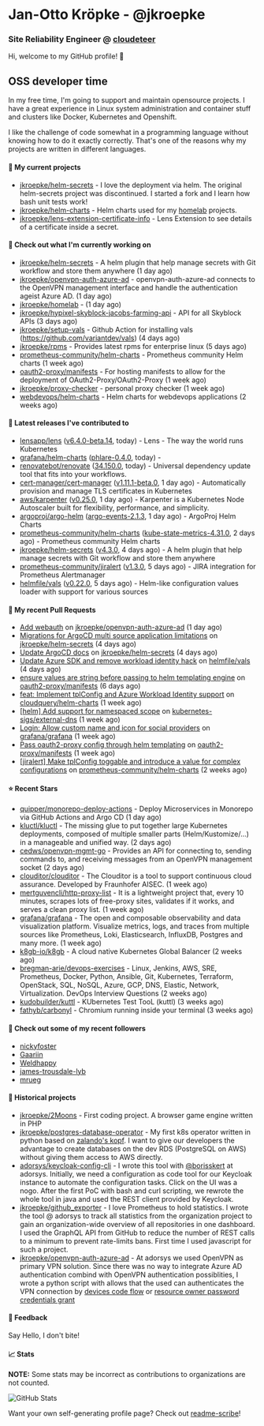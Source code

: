 # Jan-Otto Kröpke - @jkroepke
### Site Reliability Engineer @ [cloudeteer](https://cloudeteer.de/)

Hi, welcome to my GitHub profile! 👋

## OSS developer time
In my free time, I'm going to support and maintain opensource projects. I have a great experience in Linux system administration and container stuff and clusters like Docker, Kubernetes and Openshift.

I like the challenge of code somewhat in a programming language without knowing how to do it exactly correctly. That's one of the reasons why my projects are written in different languages.

#### 🌱 My current projects
- [jkroepke/helm-secrets](https://github.com/jkroepke/helm-secrets) - I love the deployment via helm. The original helm-secrets project was discontinued. I started a fork and I learn how bash unit tests work!
- [jkroepke/helm-charts](https://github.com/jkroepke/helm-charts) - Helm charts used for my [homelab](https://github.com/jkroepke/homelab) projects.
- [jkroepke/lens-extension-certificate-info](https://github.com/jkroepke/lens-extension-certificate-info) - Lens Extension to see details of a certificate inside a secret.

#### 👷 Check out what I'm currently working on

- [jkroepke/helm-secrets](https://github.com/jkroepke/helm-secrets) - A helm plugin that help manage secrets with Git workflow and store them anywhere (1 day ago)
- [jkroepke/openvpn-auth-azure-ad](https://github.com/jkroepke/openvpn-auth-azure-ad) - openvpn-auth-azure-ad connects to the OpenVPN management interface and handle the authentication ageist Azure AD. (1 day ago)
- [jkroepke/homelab](https://github.com/jkroepke/homelab) -  (1 day ago)
- [jkroepke/hypixel-skyblock-jacobs-farming-api](https://github.com/jkroepke/hypixel-skyblock-jacobs-farming-api) - API for all Skyblock APIs (3 days ago)
- [jkroepke/setup-vals](https://github.com/jkroepke/setup-vals) - Github Action for installing vals (https://github.com/variantdev/vals) (4 days ago)
- [jkroepke/rpms](https://github.com/jkroepke/rpms) - Provides latest rpms for enterprise linux (5 days ago)
- [prometheus-community/helm-charts](https://github.com/prometheus-community/helm-charts) - Prometheus community Helm charts (1 week ago)
- [oauth2-proxy/manifests](https://github.com/oauth2-proxy/manifests) - For hosting manifests to allow for the deployment of OAuth2-Proxy/OAuth2-Proxy (1 week ago)
- [jkroepke/proxy-checker](https://github.com/jkroepke/proxy-checker) - personal proxy checker (1 week ago)
- [webdevops/helm-charts](https://github.com/webdevops/helm-charts) - Helm charts for webdevops applications (2 weeks ago)

#### 🔭 Latest releases I've contributed to

- [lensapp/lens](https://github.com/lensapp/lens) ([v6.4.0-beta.14](https://github.com/lensapp/lens/releases/tag/v6.4.0-beta.14), today) - Lens - The way the world runs Kubernetes
- [grafana/helm-charts](https://github.com/grafana/helm-charts) ([phlare-0.4.0](https://github.com/grafana/helm-charts/releases/tag/phlare-0.4.0), today) - 
- [renovatebot/renovate](https://github.com/renovatebot/renovate) ([34.150.0](https://github.com/renovatebot/renovate/releases/tag/34.150.0), today) - Universal dependency update tool that fits into your workflows.
- [cert-manager/cert-manager](https://github.com/cert-manager/cert-manager) ([v1.11.1-beta.0](https://github.com/cert-manager/cert-manager/releases/tag/v1.11.1-beta.0), 1 day ago) - Automatically provision and manage TLS certificates in Kubernetes
- [aws/karpenter](https://github.com/aws/karpenter) ([v0.25.0](https://github.com/aws/karpenter/releases/tag/v0.25.0), 1 day ago) - Karpenter is a Kubernetes Node Autoscaler built for flexibility, performance, and simplicity.
- [argoproj/argo-helm](https://github.com/argoproj/argo-helm) ([argo-events-2.1.3](https://github.com/argoproj/argo-helm/releases/tag/argo-events-2.1.3), 1 day ago) - ArgoProj Helm Charts
- [prometheus-community/helm-charts](https://github.com/prometheus-community/helm-charts) ([kube-state-metrics-4.31.0](https://github.com/prometheus-community/helm-charts/releases/tag/kube-state-metrics-4.31.0), 2 days ago) - Prometheus community Helm charts
- [jkroepke/helm-secrets](https://github.com/jkroepke/helm-secrets) ([v4.3.0](https://github.com/jkroepke/helm-secrets/releases/tag/v4.3.0), 4 days ago) - A helm plugin that help manage secrets with Git workflow and store them anywhere
- [prometheus-community/jiralert](https://github.com/prometheus-community/jiralert) ([v1.3.0](https://github.com/prometheus-community/jiralert/releases/tag/v1.3.0), 5 days ago) - JIRA integration for Prometheus Alertmanager
- [helmfile/vals](https://github.com/helmfile/vals) ([v0.22.0](https://github.com/helmfile/vals/releases/tag/v0.22.0), 5 days ago) - Helm-like configuration values loader with support for various sources

#### 🔨 My recent Pull Requests

- [Add webauth](https://github.com/jkroepke/openvpn-auth-azure-ad/pull/24) on [jkroepke/openvpn-auth-azure-ad](https://github.com/jkroepke/openvpn-auth-azure-ad) (1 day ago)
- [Migrations for ArgoCD multi source application limitations](https://github.com/jkroepke/helm-secrets/pull/340) on [jkroepke/helm-secrets](https://github.com/jkroepke/helm-secrets) (4 days ago)
- [Update ArgoCD docs](https://github.com/jkroepke/helm-secrets/pull/339) on [jkroepke/helm-secrets](https://github.com/jkroepke/helm-secrets) (4 days ago)
- [Update Azure SDK and remove workload identity hack](https://github.com/helmfile/vals/pull/133) on [helmfile/vals](https://github.com/helmfile/vals) (4 days ago)
- [ensure values are string before passing to helm templating engine](https://github.com/oauth2-proxy/manifests/pull/134) on [oauth2-proxy/manifests](https://github.com/oauth2-proxy/manifests) (6 days ago)
- [feat: Implement tplConfig and Azure Workload Identity support](https://github.com/cloudquery/helm-charts/pull/263) on [cloudquery/helm-charts](https://github.com/cloudquery/helm-charts) (1 week ago)
- [[helm] Add support for namespaced scope](https://github.com/kubernetes-sigs/external-dns/pull/3403) on [kubernetes-sigs/external-dns](https://github.com/kubernetes-sigs/external-dns) (1 week ago)
- [Login: Allow custom name and icon for social providers](https://github.com/grafana/grafana/pull/63297) on [grafana/grafana](https://github.com/grafana/grafana) (1 week ago)
- [Pass oauth2-proxy config through helm templating](https://github.com/oauth2-proxy/manifests/pull/132) on [oauth2-proxy/manifests](https://github.com/oauth2-proxy/manifests) (1 week ago)
- [[jiralert] Make tplConfig toggable and introduce a value for complex configurations](https://github.com/prometheus-community/helm-charts/pull/3004) on [prometheus-community/helm-charts](https://github.com/prometheus-community/helm-charts) (2 weeks ago)

#### ⭐ Recent Stars

- [quipper/monorepo-deploy-actions](https://github.com/quipper/monorepo-deploy-actions) - Deploy Microservices in Monorepo via GitHub Actions and Argo CD (1 day ago)
- [kluctl/kluctl](https://github.com/kluctl/kluctl) - The missing glue to put together large Kubernetes deployments, composed of multiple smaller parts (Helm/Kustomize/...)  in a manageable and unified way. (2 days ago)
- [cedws/openvpn-mgmt-go](https://github.com/cedws/openvpn-mgmt-go) - Provides an API for connecting to, sending commands to, and receiving messages from an OpenVPN management socket (2 days ago)
- [clouditor/clouditor](https://github.com/clouditor/clouditor) - The Clouditor is a tool to support continuous cloud assurance. Developed by Fraunhofer AISEC. (1 week ago)
- [mertguvencli/http-proxy-list](https://github.com/mertguvencli/http-proxy-list) - It is a lightweight project that, every 10 minutes, scrapes lots of free-proxy sites, validates if it works, and serves a clean proxy list. (1 week ago)
- [grafana/grafana](https://github.com/grafana/grafana) - The open and composable observability and data visualization platform. Visualize metrics, logs, and traces from multiple sources like Prometheus, Loki, Elasticsearch, InfluxDB, Postgres and many more.  (1 week ago)
- [k8gb-io/k8gb](https://github.com/k8gb-io/k8gb) - A cloud native Kubernetes Global Balancer (2 weeks ago)
- [bregman-arie/devops-exercises](https://github.com/bregman-arie/devops-exercises) - Linux, Jenkins, AWS, SRE, Prometheus, Docker, Python, Ansible, Git, Kubernetes, Terraform, OpenStack, SQL, NoSQL, Azure, GCP, DNS, Elastic, Network, Virtualization. DevOps Interview Questions (2 weeks ago)
- [kudobuilder/kuttl](https://github.com/kudobuilder/kuttl) - KUbernetes Test TooL (kuttl) (3 weeks ago)
- [fathyb/carbonyl](https://github.com/fathyb/carbonyl) - Chromium running inside your terminal (3 weeks ago)

#### 👯 Check out some of my recent followers

- [nickyfoster](https://github.com/nickyfoster)
- [Gaariin](https://github.com/Gaariin)
- [Weldhappy](https://github.com/Weldhappy)
- [james-trousdale-lyb](https://github.com/james-trousdale-lyb)
- [mrueg](https://github.com/mrueg)

#### 📜 Historical projects
- [jkroepke/2Moons](https://github.com/jkroepke/2Moons) - First coding project. A browser game engine written in PHP
- [jkroepke/postgres-database-operator](https://github.com/jkroepke/postgres-database-operator) - My first k8s operator written in python based on [zalando's kopf](https://github.com/zalando-incubator/kopf). I want to give our developers the advantage to create databases on the dev RDS (PostgreSQL on AWS) without giving them access to AWS directly.
- [adorsys/keycloak-config-cli](https://github.com/adorsys/keycloak-config-cli) - I wrote this tool with [@borisskert](https://github.com/borisskert) at adorsys. Initially, we need a configuration as code tool for our Keycloak instance to automate the configuration tasks. Click on the UI was a nogo. After the first PoC with bash and curl scripting, we rewrote the whole tool in java and used the REST client provided by Keycloak.
- [jkroepke/github_exporter](https://github.com/jkroepke/github_exporter) - I love Prometheus to hold statistics. I wrote the tool @ adorsys to track all statistics from the organization project to gain an organization-wide overview of all repositories in one dashboard. I used the GraphQL API from GitHub to reduce the number of REST calls to a minimum to prevent rate-limits bans. First time I used javascript for such a project.
- [jkroepke/openvpn-auth-azure-ad](https://github.com/jkroepke/openvpn-auth-azure-ad) - At adorsys we used OpenVPN as primary VPN solution. Since there was no way to integrate Azure AD authentication combind with OpenVPN authentication possiblities, I wrote a python script with allows that the used can authenticates the VPN connection by [devices code flow](https://docs.microsoft.com/en-us/azure/active-directory/develop/v2-oauth2-device-code) or [resource owner password credentials grant](https://docs.microsoft.com/en-us/azure/active-directory/develop/v2-oauth-ropc)

#### 💬 Feedback

Say Hello, I don't bite!

#### 📈 Stats

**NOTE:** Some stats may be incorrect as contributions to organizations
are not counted.

![GitHub Stats](https://github-readme-stats.vercel.app/api?username=jkroepke&count_private=false&theme=tokyonight&show_icons=true)

Want your own self-generating profile page? Check out [readme-scribe](https://github.com/muesli/readme-scribe)!
